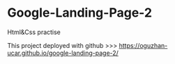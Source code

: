 # Google-Landing-Page-2

Html&Css practise

This project deployed with github >>> https://oguzhan-ucar.github.io/google-landing-page-2/
